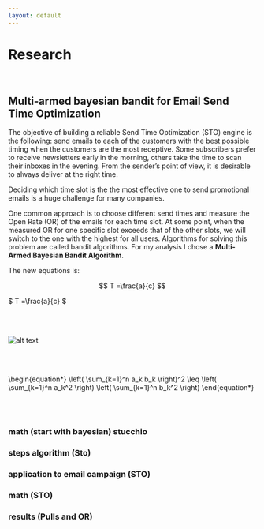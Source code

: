 ```yaml
---
layout: default
---
```


# Research

<br>

## Multi-armed bayesian bandit for Email Send Time Optimization

The objective of building a reliable Send Time Optimization (STO) engine is the following: send emails to each of the customers with the best possible timing when the customers are the most receptive. Some subscribers prefer to receive newsletters early in the morning, others take the time to scan their inboxes in the evening.  From the sender’s point of view, it is desirable to always deliver at the right time.

Deciding which time slot is the the most effective one to send promotional emails is a huge challenge for many companies.

One common approach is to choose different send times and measure the Open Rate (OR) of the emails for each time slot. At some point, when the measured OR for one specific slot exceeds that of the other slots, we will switch to the one with the highest for all users. Algorithms for solving this problem are called bandit algorithms. For my analysis I chose a **Multi-Armed Bayesian Bandit Algorithm**.
<br>

The new equations is:

$$ T =\frac{a}{c} $$

$ T =\frac{a}{c} $


<br>
<br>


![alt text](https://cdn-images-1.medium.com/max/1600/1*Tt8A6mP98ibBlrlFD5UJxg.png)

<br>
<br>

\begin{equation*}
\left( \sum_{k=1}^n a_k b_k \right)^2 \leq \left( \sum_{k=1}^n a_k^2 \right) \left( \sum_{k=1}^n b_k^2 \right)
\end{equation*}

<br>
<br>


### math (start with bayesian) stucchio
### steps algorithm (Sto)
### application to email campaign (STO)
### math (STO)
### results (Pulls and OR)



<br>
<br>
